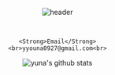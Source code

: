 <div align="center">

![header](https://capsule-render.vercel.app/api?type=waving&color:purple&height=300&section=header&text=WELCOME&fontSize=80&animation=fadeline&fontAlignV=38&desc=Yuna's%20GitHub%20Profile&descAlignY=70&descAlign=67)

<br>

    <Strong>Email</Strong>
    <br>yyouna0927@gmail.com<br>


![yuna's github stats](https://github-readme-stats.vercel.app/api?username=yyna0927&show_icons=true&theme=merko)

</div>
